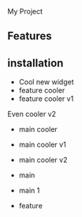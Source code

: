 My Project
## Features

## installation 

- Cool new widget
- feature cooler
- feature cooler v1

 Even cooler v2
- main cooler
- main cooler v1
- main cooler v2

- main












- main 1










- feature

